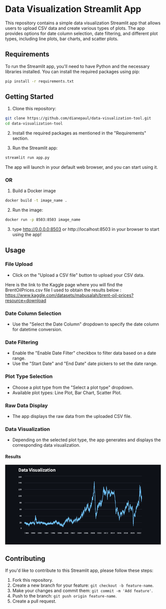 # Data Visualization Streamlit App

This repository contains a simple data visualization Streamlit app that allows users to upload CSV data and create various types of plots. The app provides options for date column selection, date filtering, and different plot types, including line plots, bar charts, and scatter plots.

## Requirements

To run the Streamlit app, you'll need to have Python and the necessary libraries installed. You can install the required packages using pip:

```bash
pip install -r requirements.txt
```

## Getting Started

1. Clone this repository:

```bash
git clone https://github.com/dianepaul/data-visualization-tool.git
cd data-visualization-tool
```

2. Install the required packages as mentioned in the "Requirements" section.

3. Run the Streamlit app:

```bash
streamlit run app.py
```

The app will launch in your default web browser, and you can start using it.

### OR

1. Build a Docker image

```bash
docker build -t image_name .
```

2. Run the image:

```bash
docker run -p 8503:8503 image_name
```

3. type http://0.0.0.0:8503 or http://localhost:8503 in your browser to start using the app!

## Usage

### File Upload

- Click on the "Upload a CSV file" button to upload your CSV data.

Here is the link to the Kaggle page where you will find the BrentOilPrices.csv file I used to obtain the results below : 
https://www.kaggle.com/datasets/mabusalah/brent-oil-prices?resource=download

### Date Column Selection

- Use the "Select the Date Column" dropdown to specify the date column for datetime conversion.

### Date Filtering

- Enable the "Enable Date Filter" checkbox to filter data based on a date range.
- Use the "Start Date" and "End Date" date pickers to set the date range.

### Plot Type Selection

- Choose a plot type from the "Select a plot type" dropdown.
- Available plot types: Line Plot, Bar Chart, Scatter Plot.

### Raw Data Display

- The app displays the raw data from the uploaded CSV file.

### Data Visualization

- Depending on the selected plot type, the app generates and displays the corresponding data visualization.

#### Results

![Alt Text](Results.png)

## Contributing

If you'd like to contribute to this Streamlit app, please follow these steps:

1. Fork this repository.
2. Create a new branch for your feature: `git checkout -b feature-name`.
3. Make your changes and commit them: `git commit -m 'Add feature'`.
4. Push to the branch: `git push origin feature-name`.
5. Create a pull request.

